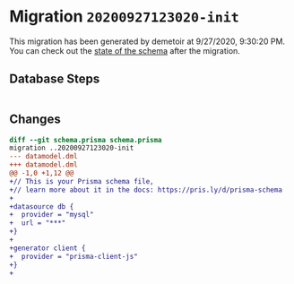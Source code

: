 # Migration `20200927123020-init`

This migration has been generated by demetoir at 9/27/2020, 9:30:20 PM.
You can check out the [state of the schema](./schema.prisma) after the migration.

## Database Steps

```sql

```

## Changes

```diff
diff --git schema.prisma schema.prisma
migration ..20200927123020-init
--- datamodel.dml
+++ datamodel.dml
@@ -1,0 +1,12 @@
+// This is your Prisma schema file,
+// learn more about it in the docs: https://pris.ly/d/prisma-schema
+
+datasource db {
+  provider = "mysql"
+  url = "***"
+}
+
+generator client {
+  provider = "prisma-client-js"
+}
+
```


